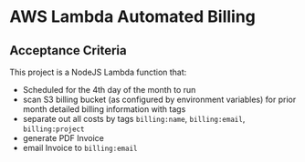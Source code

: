# AWS Lambda Automated Billing

## Acceptance Criteria
This project is a NodeJS Lambda function that:
- Scheduled for the 4th day of the month to run
- scan S3 billing bucket (as configured by environment variables) for prior month detailed billing information with tags
- separate out all costs by tags `billing:name`, `billing:email`, `billing:project`
- generate PDF Invoice
- email Invoice to `billing:email`
